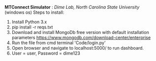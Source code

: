 **MTConnect Simulator** : *Dime Lab, North Carolina State University*
(windows os)
Steps to install:

1. Install Python 3.x
2. pip install -r reqs.txt
3. Download and install MongoDb free version with default installation parameters https://www.mongodb.com/download-center/enterprise
4. Run the file from cmd terminal 'Code/login.py'
5. Open browser and navigate to localhost:5000/ to run dashboard.
6. User = user, Password = dime123
